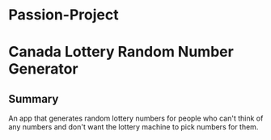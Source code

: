 # Passion-Project

# Canada Lottery Random Number Generator

## Summary

An app that generates random lottery numbers for people who can't think of any numbers and don't want the lottery machine to pick numbers for them.


